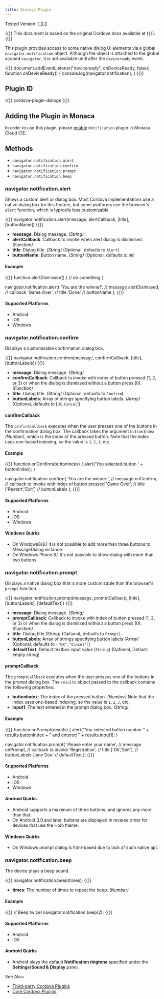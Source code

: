 ```yaml
---
title: Dialogs Plugin
---
```


Tested Version: [1.3.3](https://github.com/apache/cordova-plugin-dialogs/releases/tag/1.3.3)

{{<note>}}
This document is based on the original Cordova docs available at {{<link title="Cordova Docs" href="https://github.com/apache/cordova-plugin-dialogs">}}.
{{</note>}}

This plugin provides access to some native dialog UI elements via a
global `navigator.notification` object. Although the object is attached
to the global scoped `navigator`, it is not available until after the
`deviceready` event.

{{<highlight javascript>}}
document.addEventListener("deviceready", onDeviceReady, false);
function onDeviceReady() {
    console.log(navigator.notification);
}
{{</highlight>}}

Plugin ID
---------

{{<syntax>}}
cordova-plugin-dialogs
{{</syntax>}}

Adding the Plugin in Monaca
---------------------------

In order to use this plugin, please [enable](/en/monaca_ide/manual/dependencies/cordova_plugin/#add-plugins)
`Notification` plugin in Monaca Cloud IDE.

Methods
-------

-   `navigator.notification.alert`
-   `navigator.notification.confirm`
-   `navigator.notification.prompt`
-   `navigator.notification.beep`

### navigator.notification.alert

Shows a custom alert or dialog box. Most Cordova implementations use a
native dialog box for this feature, but some platforms use the browser's
`alert` function, which is typically less customizable.

{{<highlight javascript>}}
navigator.notification.alert(message, alertCallback, [title], [buttonName])
{{</highlight>}}

-   **message**: Dialog message. *(String)*
-   **alertCallback**: Callback to invoke when alert dialog is
    dismissed. *(Function)*
-   **title**: Dialog title. *(String)* (Optional, defaults to `Alert`)
-   **buttonName**: Button name. *(String)* (Optional, defaults to `OK`)

#### Example

{{<highlight javascript>}}
function alertDismissed() {
    // do something
}

navigator.notification.alert(
    'You are the winner!',  // message
    alertDismissed,         // callback
    'Game Over',            // title
    'Done'                  // buttonName
);
{{</highlight>}}

#### Supported Platforms

-   Android
-   iOS
-   Windows

### navigator.notification.confirm

Displays a customizable confirmation dialog box.

{{<highlight javascript>}}
navigator.notification.confirm(message, confirmCallback, [title], [buttonLabels])
{{</highlight>}}

-   **message**: Dialog message. *(String)*
-   **confirmCallback**: Callback to invoke with index of button pressed
    (1, 2, or 3) or when the dialog is dismissed without a button press
    (0). *(Function)*
-   **title**: Dialog title. *(String)* (Optional, defaults to
    `Confirm`)
-   **buttonLabels**: Array of strings specifying button labels.
    *(Array)* (Optional, defaults to \[`OK,Cancel`\])

#### confirmCallback

The `confirmCallback` executes when the user presses one of the buttons
in the confirmation dialog box. The callback takes the argument
`buttonIndex` *(Number)*, which is the index of the pressed button. Note
that the index uses one-based indexing, so the value is `1`, `2`, `3`,
etc.

#### Example

{{<highlight javascript>}}
function onConfirm(buttonIndex) {
    alert('You selected button ' + buttonIndex);
}

navigator.notification.confirm(
    'You are the winner!', // message
     onConfirm,            // callback to invoke with index of button pressed
    'Game Over',           // title
    ['Restart','Exit']     // buttonLabels
);
{{</highlight>}}

#### Supported Platforms

-   Android
-   iOS
-   Windows

#### Windows Quirks

-   On Windows8/8.1 it is not possible to add more than three buttons to
    MessageDialog instance.
-   On Windows Phone 8.1 it's not possible to show dialog with more than
    two buttons.

### navigator.notification.prompt

Displays a native dialog box that is more customizable than the
browser's `prompt` function.

{{<highlight javascript>}}
navigator.notification.prompt(message, promptCallback, [title], [buttonLabels], [defaultText])
{{</highlight>}}

-   **message**: Dialog message. *(String)*
-   **promptCallback**: Callback to invoke with index of button pressed
    (1, 2, or 3) or when the dialog is dismissed without a button press
    (0). *(Function)*
-   **title**: Dialog title *(String)* (Optional, defaults to `Prompt`)
-   **buttonLabels**: Array of strings specifying button labels
    *(Array)* (Optional, defaults to `["OK","Cancel"]`)
-   **defaultText**: Default textbox input value (`String`) (Optional,
    Default: empty string)

#### promptCallback

The `promptCallback` executes when the user presses one of the buttons
in the prompt dialog box. The `results` object passed to the callback
contains the following properties:

-   **buttonIndex**: The index of the pressed button. *(Number)* Note
    that the index uses one-based indexing, so the value is `1`, `2`,
    `3`, etc.
-   **input1**: The text entered in the prompt dialog box. *(String)*

#### Example

{{<highlight javascript>}}
function onPrompt(results) {
    alert("You selected button number " + results.buttonIndex + " and entered " + results.input1);
}

navigator.notification.prompt(
    'Please enter your name',  // message
    onPrompt,                  // callback to invoke
    'Registration',            // title
    ['Ok','Exit'],             // buttonLabels
    'Jane Doe'                 // defaultText
);
{{</highlight>}}

#### Supported Platforms

-   Android
-   iOS
-   Windows

#### Android Quirks

-   Android supports a maximum of three buttons, and ignores any more
    than that.
-   On Android 3.0 and later, buttons are displayed in reverse order for
    devices that use the Holo theme.

#### Windows Quirks

-   On Windows prompt dialog is html-based due to lack of such native
    api.

### navigator.notification.beep

The device plays a beep sound.

{{<highlight javascript>}}
navigator.notification.beep(times);
{{</highlight>}}

-   **times**: The number of times to repeat the beep. *(Number)*

#### Example

{{<highlight javascript>}}
// Beep twice!
navigator.notification.beep(2);
{{</highlight>}}

#### Supported Platforms

-   Android
-   iOS

#### Android Quirks

-   Android plays the default **Notification ringtone** specified under
    the **Settings/Sound & Display** panel.

See Also:

- [Third-party Cordova Plugins](../../third_party_phonegap)
- [Core Cordova Plugins](../../cordova_6.5)